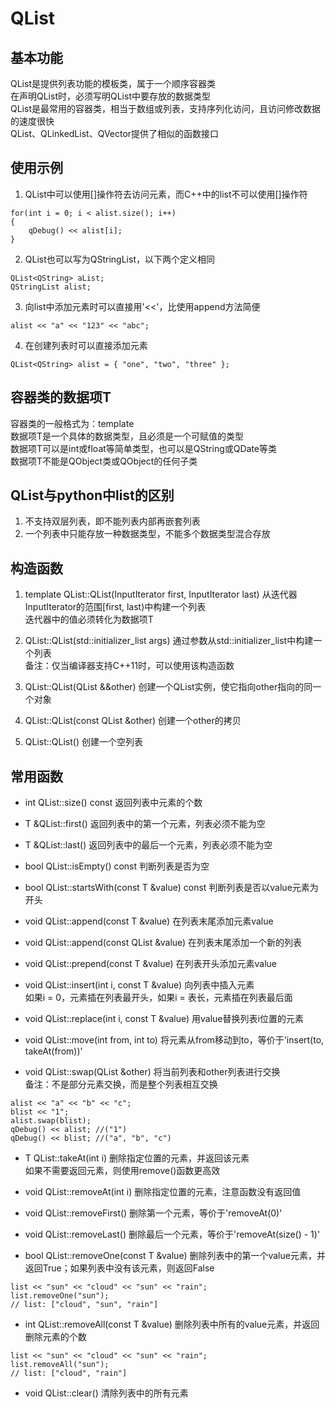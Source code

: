 # QList

## 基本功能
QList是提供列表功能的模板类，属于一个顺序容器类  
在声明QList时，必须写明QList中要存放的数据类型  
QList是最常用的容器类，相当于数组或列表，支持序列化访问，且访问修改数据的速度很快  
QList<T>、QLinkedList<T>、QVector<T>提供了相似的函数接口  


## 使用示例
1. QList中可以使用[]操作符去访问元素，而C++中的list不可以使用[]操作符  
```
for(int i = 0; i < alist.size(); i++)
{
    qDebug() << alist[i];
}
```
2. QList<QString>也可以写为QStringList，以下两个定义相同  
```
QList<QString> aList;
QStringList alist;
```
3. 向list中添加元素时可以直接用'<<'，比使用append方法简便  
```
alist << "a" << "123" << "abc";
```
4. 在创建列表时可以直接添加元素  
```
QList<QString> alist = { "one", "two", "three" };
```


## 容器类的数据项T
容器类的一般格式为：template <typename T>  
数据项T是一个具体的数据类型，且必须是一个可赋值的类型  
数据项T可以是int或float等简单类型，也可以是QString或QDate等类  
数据项T不能是QObject类或QObject的任何子类  


## QList与python中list的区别
1. 不支持双层列表，即不能列表内部再嵌套列表  
2. 一个列表中只能存放一种数据类型，不能多个数据类型混合存放  


## 构造函数
1. template <typename InputIterator> QList::QList(InputIterator first, InputIterator last)
从迭代器InputIterator的范围[first, last)中构建一个列表  
迭代器中的值必须转化为数据项T  

2. QList::QList(std::initializer_list<T> args)
通过参数从std::initializer_list中构建一个列表  
备注：仅当编译器支持C++11时，可以使用该构造函数  

3. QList::QList(QList<T> &&other)
创建一个QList实例，使它指向other指向的同一个对象  

4. QList::QList(const QList<T> &other)
创建一个other的拷贝  

5. QList::QList()
创建一个空列表  


## 常用函数
* int QList::size() const
返回列表中元素的个数  

* T &QList::first()
返回列表中的第一个元素，列表必须不能为空  

* T &QList::last()
返回列表中的最后一个元素，列表必须不能为空  

* bool QList::isEmpty() const
判断列表是否为空  

* bool QList::startsWith(const T &value) const
判断列表是否以value元素为开头  

* void QList::append(const T &value)
在列表末尾添加元素value  

* void QList::append(const QList<T> &value)
在列表末尾添加一个新的列表  

* void QList::prepend(const T &value)
在列表开头添加元素value  

* void QList::insert(int i, const T &value)
向列表中插入元素  
如果i = 0，元素插在列表最开头，如果i = 表长，元素插在列表最后面  

* void QList::replace(int i, const T &value)
用value替换列表i位置的元素  

* void QList::move(int from, int to)
将元素从from移动到to，等价于'insert(to, takeAt(from))'  

* void QList::swap(QList<T> &other)
将当前列表和other列表进行交换  
备注：不是部分元素交换，而是整个列表相互交换  
```
alist << "a" << "b" << "c";
blist << "1";
alist.swap(blist);
qDebug() << alist; //("1")
qDebug() << blist; //("a", "b", "c")
```

* T QList::takeAt(int i)
删除指定位置的元素，并返回该元素  
如果不需要返回元素，则使用remove()函数更高效  

* void QList::removeAt(int i)
删除指定位置的元素，注意函数没有返回值  

* void QList::removeFirst()
删除第一个元素，等价于'removeAt(0)'  

* void QList::removeLast()
删除最后一个元素，等价于'removeAt(size() - 1)'  

* bool QList::removeOne(const T &value)
删除列表中的第一个value元素，并返回True；如果列表中没有该元素，则返回False  
```
list << "sun" << "cloud" << "sun" << "rain";
list.removeOne("sun");
// list: ["cloud", "sun", "rain"]
```

* int QList::removeAll(const T &value)
删除列表中所有的value元素，并返回删除元素的个数  
```
list << "sun" << "cloud" << "sun" << "rain";
list.removeAll("sun");
// list: ["cloud", "rain"]
```

* void QList::clear()
清除列表中的所有元素  